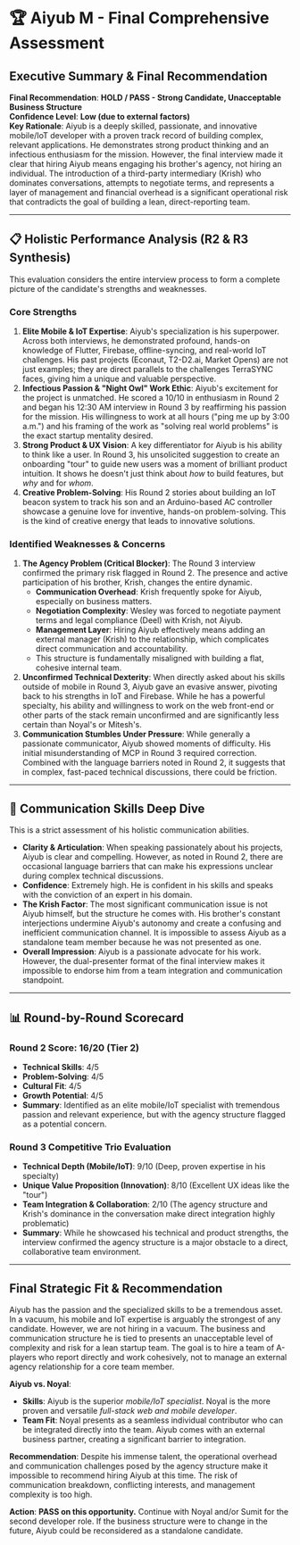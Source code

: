 
# 🏆 Aiyub M - Final Comprehensive Assessment

## **Executive Summary & Final Recommendation**

**Final Recommendation**: **HOLD / PASS - Strong Candidate, Unacceptable Business Structure**  
**Confidence Level**: **Low (due to external factors)**  
**Key Rationale**: Aiyub is a deeply skilled, passionate, and innovative mobile/IoT developer with a proven track record of building complex, relevant applications. He demonstrates strong product thinking and an infectious enthusiasm for the mission. However, the final interview made it clear that hiring Aiyub means engaging his brother's agency, not hiring an individual. The introduction of a third-party intermediary (Krish) who dominates conversations, attempts to negotiate terms, and represents a layer of management and financial overhead is a significant operational risk that contradicts the goal of building a lean, direct-reporting team.

---

## 📋 **Holistic Performance Analysis (R2 & R3 Synthesis)**

This evaluation considers the entire interview process to form a complete picture of the candidate's strengths and weaknesses.

### **Core Strengths**

1.  **Elite Mobile & IoT Expertise**: Aiyub's specialization is his superpower. Across both interviews, he demonstrated profound, hands-on knowledge of Flutter, Firebase, offline-syncing, and real-world IoT challenges. His past projects (Econaut, T2-D2.ai, Market Opens) are not just examples; they are direct parallels to the challenges TerraSYNC faces, giving him a unique and valuable perspective.
2.  **Infectious Passion & "Night Owl" Work Ethic**: Aiyub's excitement for the project is unmatched. He scored a 10/10 in enthusiasm in Round 2 and began his 12:30 AM interview in Round 3 by reaffirming his passion for the mission. His willingness to work at all hours ("ping me up by 3:00 a.m.") and his framing of the work as "solving real world problems" is the exact startup mentality desired.
3.  **Strong Product & UX Vision**: A key differentiator for Aiyub is his ability to think like a user. In Round 3, his unsolicited suggestion to create an onboarding "tour" to guide new users was a moment of brilliant product intuition. It shows he doesn't just think about *how* to build features, but *why* and for *whom*.
4.  **Creative Problem-Solving**: His Round 2 stories about building an IoT beacon system to track his son and an Arduino-based AC controller showcase a genuine love for inventive, hands-on problem-solving. This is the kind of creative energy that leads to innovative solutions.

### **Identified Weaknesses & Concerns**

1.  **The Agency Problem (Critical Blocker)**: The Round 3 interview confirmed the primary risk flagged in Round 2. The presence and active participation of his brother, Krish, changes the entire dynamic.
    *   **Communication Overhead**: Krish frequently spoke for Aiyub, especially on business matters.
    *   **Negotiation Complexity**: Wesley was forced to negotiate payment terms and legal compliance (Deel) with Krish, not Aiyub.
    *   **Management Layer**: Hiring Aiyub effectively means adding an external manager (Krish) to the relationship, which complicates direct communication and accountability.
    *   This structure is fundamentally misaligned with building a flat, cohesive internal team.
2.  **Unconfirmed Technical Dexterity**: When directly asked about his skills outside of mobile in Round 3, Aiyub gave an evasive answer, pivoting back to his strengths in IoT and Firebase. While he has a powerful specialty, his ability and willingness to work on the web front-end or other parts of the stack remain unconfirmed and are significantly less certain than Noyal's or Mitesh's.
3.  **Communication Stumbles Under Pressure**: While generally a passionate communicator, Aiyub showed moments of difficulty. His initial misunderstanding of MCP in Round 3 required correction. Combined with the language barriers noted in Round 2, it suggests that in complex, fast-paced technical discussions, there could be friction.

---

## 🎤 **Communication Skills Deep Dive**

This is a strict assessment of his holistic communication abilities.

-   **Clarity & Articulation**: When speaking passionately about his projects, Aiyub is clear and compelling. However, as noted in Round 2, there are occasional language barriers that can make his expressions unclear during complex technical discussions.
-   **Confidence**: Extremely high. He is confident in his skills and speaks with the conviction of an expert in his domain.
-   **The Krish Factor**: The most significant communication issue is not Aiyub himself, but the structure he comes with. His brother's constant interjections undermine Aiyub's autonomy and create a confusing and inefficient communication channel. It is impossible to assess Aiyub as a standalone team member because he was not presented as one.
-   **Overall Impression**: Aiyub is a passionate advocate for his work. However, the dual-presenter format of the final interview makes it impossible to endorse him from a team integration and communication standpoint.

---

## 📊 **Round-by-Round Scorecard**

### **Round 2 Score: 16/20 (Tier 2)**
- **Technical Skills**: 4/5
- **Problem-Solving**: 4/5
- **Cultural Fit**: 4/5
- **Growth Potential**: 4/5
- **Summary**: Identified as an elite mobile/IoT specialist with tremendous passion and relevant experience, but with the agency structure flagged as a potential concern.

### **Round 3 Competitive Trio Evaluation**
- **Technical Depth (Mobile/IoT)**: 9/10 (Deep, proven expertise in his specialty)
- **Unique Value Proposition (Innovation)**: 8/10 (Excellent UX ideas like the "tour")
- **Team Integration & Collaboration**: 2/10 (The agency structure and Krish's dominance in the conversation make direct integration highly problematic)
- **Summary**: While he showcased his technical and product strengths, the interview confirmed the agency structure is a major obstacle to a direct, collaborative team environment.

---

## **Final Strategic Fit & Recommendation**

Aiyub has the passion and the specialized skills to be a tremendous asset. In a vacuum, his mobile and IoT expertise is arguably the strongest of any candidate. However, we are not hiring in a vacuum. The business and communication structure he is tied to presents an unacceptable level of complexity and risk for a lean startup team. The goal is to hire a team of A-players who report directly and work cohesively, not to manage an external agency relationship for a core team member.

**Aiyub vs. Noyal**:
-   **Skills**: Aiyub is the superior *mobile/IoT specialist*. Noyal is the more proven and versatile *full-stack web and mobile developer*.
-   **Team Fit**: Noyal presents as a seamless individual contributor who can be integrated directly into the team. Aiyub comes with an external business partner, creating a significant barrier to integration.

**Recommendation**: Despite his immense talent, the operational overhead and communication challenges posed by the agency structure make it impossible to recommend hiring Aiyub at this time. The risk of communication breakdown, conflicting interests, and management complexity is too high.

**Action**: **PASS on this opportunity.** Continue with Noyal and/or Sumit for the second developer role. If the business structure were to change in the future, Aiyub could be reconsidered as a standalone candidate. 